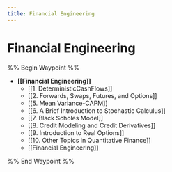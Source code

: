 ```yaml
---
title: Financial Engineering
---
```


# Financial Engineering

%% Begin Waypoint %%

- **[[Financial Engineering]]**
	- [[1. DeterministicCashFlows]]
	- [[2. Forwards,   Swaps,   Futures,   and Options]]
	- [[5. Mean Variance-CAPM]]
	- [[6. A Brief Introduction to Stochastic Calculus]]
	- [[7. Black Scholes Model]]
	- [[8. Credit Modeling and Credit Derivatives]]
	- [[9. Introduction to Real Options]]
	- [[10. Other Topics in Quantitative Finance]]
	- [[Financial Engineering]]

%% End Waypoint %%
